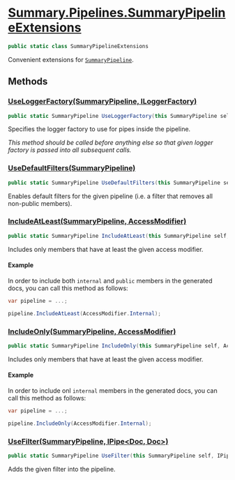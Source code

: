 # [Summary.Pipelines.SummaryPipelineExtensions](../src/Core/Pipelines/SummaryPipelineExtensions.cs#L10)
```cs
public static class SummaryPipelineExtensions
```

Convenient extensions for [`SummaryPipeline`](./SummaryPipeline.md).

## Methods
### [UseLoggerFactory(SummaryPipeline, ILoggerFactory)](../src/Core/Pipelines/SummaryPipelineExtensions.cs#L19)
```cs
public static SummaryPipeline UseLoggerFactory(this SummaryPipeline self, ILoggerFactory factory)
```

Specifies the logger factory to use for pipes inside the pipeline.

_This method should be called _before_ anything else so that_
_given logger factory is passed into all subsequent calls._

### [UseDefaultFilters(SummaryPipeline)](../src/Core/Pipelines/SummaryPipelineExtensions.cs#L25)
```cs
public static SummaryPipeline UseDefaultFilters(this SummaryPipeline self)
```

Enables default filters for the given pipeline (i.e. a filter that removes all non-public members).

### [IncludeAtLeast(SummaryPipeline, AccessModifier)](../src/Core/Pipelines/SummaryPipelineExtensions.cs#L40)
```cs
public static SummaryPipeline IncludeAtLeast(this SummaryPipeline self, AccessModifier access)
```

Includes only members that have at least the given access modifier.

#### Example
In order to include both `internal` and `public` members in the generated docs,
you can call this method as follows:
```cs
var pipeline = ...;

pipeline.IncludeAtLeast(AccessModifier.Internal);
```

### [IncludeOnly(SummaryPipeline, AccessModifier)](../src/Core/Pipelines/SummaryPipelineExtensions.cs#L55)
```cs
public static SummaryPipeline IncludeOnly(this SummaryPipeline self, AccessModifier access)
```

Includes only members that have at least the given access modifier.

#### Example
In order to include onl `internal` members in the generated docs,
you can call this method as follows:
```cs
var pipeline = ...;

pipeline.IncludeOnly(AccessModifier.Internal);
```

### [UseFilter(SummaryPipeline, IPipe<Doc, Doc>)](../src/Core/Pipelines/SummaryPipelineExtensions.cs#L62)
```cs
public static SummaryPipeline UseFilter(this SummaryPipeline self, IPipe<Doc, Doc> filter)
```

Adds the given filter into the pipeline.

